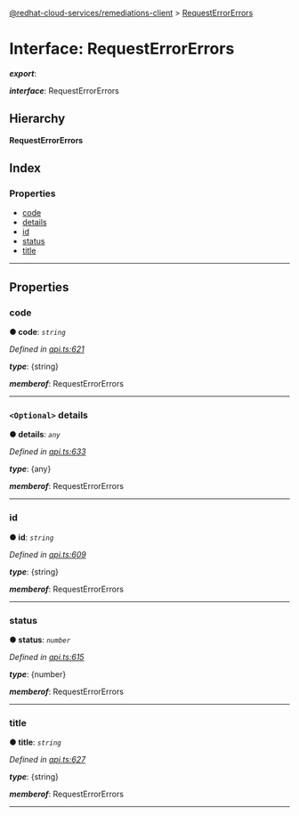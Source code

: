 [@redhat-cloud-services/remediations-client](../README.md) > [RequestErrorErrors](../interfaces/requesterrorerrors.md)

# Interface: RequestErrorErrors

*__export__*: 

*__interface__*: RequestErrorErrors

## Hierarchy

**RequestErrorErrors**

## Index

### Properties

* [code](requesterrorerrors.md#code)
* [details](requesterrorerrors.md#details)
* [id](requesterrorerrors.md#id)
* [status](requesterrorerrors.md#status)
* [title](requesterrorerrors.md#title)

---

## Properties

<a id="code"></a>

###  code

**● code**: *`string`*

*Defined in [api.ts:621](https://github.com/RedHatInsights/javascript-clients/blob/master/packages/remediations/api.ts#L621)*

*__type__*: {string}

*__memberof__*: RequestErrorErrors

___
<a id="details"></a>

### `<Optional>` details

**● details**: *`any`*

*Defined in [api.ts:633](https://github.com/RedHatInsights/javascript-clients/blob/master/packages/remediations/api.ts#L633)*

*__type__*: {any}

*__memberof__*: RequestErrorErrors

___
<a id="id"></a>

###  id

**● id**: *`string`*

*Defined in [api.ts:609](https://github.com/RedHatInsights/javascript-clients/blob/master/packages/remediations/api.ts#L609)*

*__type__*: {string}

*__memberof__*: RequestErrorErrors

___
<a id="status"></a>

###  status

**● status**: *`number`*

*Defined in [api.ts:615](https://github.com/RedHatInsights/javascript-clients/blob/master/packages/remediations/api.ts#L615)*

*__type__*: {number}

*__memberof__*: RequestErrorErrors

___
<a id="title"></a>

###  title

**● title**: *`string`*

*Defined in [api.ts:627](https://github.com/RedHatInsights/javascript-clients/blob/master/packages/remediations/api.ts#L627)*

*__type__*: {string}

*__memberof__*: RequestErrorErrors

___

